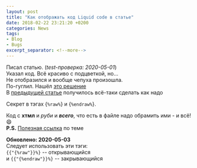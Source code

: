 ```yaml
---
layout: post  
title: "Как отображать код Liquid code в статье"  
date: 2018-02-22 23:21:20 +0200
categories: News
tags: 
- Blog
- Bugs
excerpt_separator: <!--more-->
---
```

Писал статью.  (*test-проверка: 2020-05-01*)  
Указал код. Всё красиво с подцветкой, но...  
Не отобразился и вообще чепуха произошла.  
По-гуглил. Нашёл [это решение](https://www.juev.org/2012/07/05/jekyll-liquid-code-in-article/)  
В [предыдущей статье](https://dvesti.github.io/jekyll-jacman/news/2018/02/22/pagination-jacman/) получилось всё-таки сделать как надо  

Секрет в тэгах {`%raw%`} и {`%endraw%`}.  
<!--more-->

Код с **хтмл** и *руби* и ***всего***, что есть в файле надо обрамить ими - и всё! :smile:  
**P.S.** [Полезная ссылка](https://jekyllrb.com/docs/templates/#code-snippet-highlighting) по теме  

**Обновлено: 2020-05-03**  
Следует использовать эти тэги:  
`{{"{%raw"}}%}` -- открывающийся  
и
`{{"{%endraw"}}%}` -- закрывающийся

